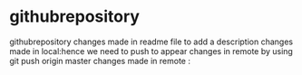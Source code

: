 # githubrepository
githubrepository
changes made in readme file to add a description
changes made in local:hence we need to push to appear changes in remote by using git push origin master
changes made in remote :
